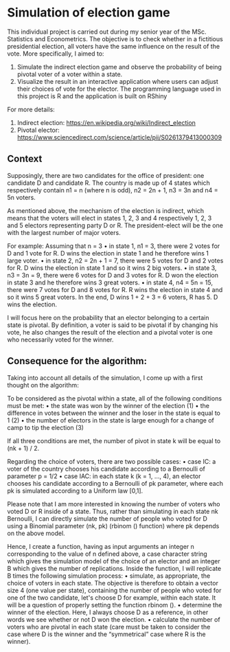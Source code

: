 # Simulation of election game
This individual project is carried out during my senior year of the MSc. Statistics and Econometrics. The objective is to check whether in a fictitious presidential election, all voters have the same influence on the result of the vote. More specifically, I aimed to:
1. Simulate the indirect election game and observe the probability of being pivotal voter of a voter within a state. 
2. Visualize the result in an interactive application where users can adjust their choices of vote for the elector.
The programming language used in this project is R and the application is built on RShiny

For more details:
1. Indirect election: https://en.wikipedia.org/wiki/Indirect_election
2. Pivotal elector: https://www.sciencedirect.com/science/article/pii/S0261379413000309

## Context
Supposingly, there are two candidates for the office of president: one candidate D and candidate R. The country is made up of 4 states which respectively contain n1 = n (where n is odd), n2 = 2n + 1, n3 = 3n and n4 = 5n voters.

As mentioned above, the mechanism of the election is indirect, which means that the voters will elect in states 1, 2, 3 and 4 respectively 1, 2, 3 and 5 electors representing party D or R. The president-elect will be the one with the largest number of major voters.

For example: Assuming that n = 3
• in state 1, n1 = 3, there were 2 votes for D and 1 vote for R. D wins the election in state 1 and he therefore wins 1 large voter.
• in state 2, n2 = 2n + 1 = 7, there were 5 votes for D and 2 votes for R. D wins the election in state 1 and so it wins 2 big voters.
• in state 3, n3 = 3n = 9, there were 6 votes for D and 3 votes for R. D won the election in state 3 and he therefore wins 3 great voters.
• in state 4, n4 = 5n = 15, there were 7 votes for D and 8 votes for R. R wins the election in state 4 and so it wins 5 great voters.
In the end, D wins 1 + 2 + 3 = 6 voters, R has 5. D wins the election.

I will focus here on the probability that an elector belonging to a certain state is pivotal. By definition, a voter is said to be pivotal if by changing his vote, he also changes the result of the election and a pivotal voter is one who necessarily voted for the winner. 

## Consequence for the algorithm: 

Taking into account all details of the simulation, I come up with a first thought on the algorithm:

To be considered as the pivotal within a state, all of the following conditions must be met:
• the state was won by the winner of the election (1)
• the difference in votes between the winner and the loser in the state is equal to 1 (2)
• the number of electors in the state is large enough for a change of camp to tip the election (3)

If all three conditions are met, the number of pivot in state k will be equal to (nk + 1) / 2.

Regarding the choice of voters, there are two possible cases:
• case IC: a voter of the country chooses his candidate according to a Bernoulli of parameter p = 1/2
• case IAC: in each state k (k = 1, ..., 4), an elector chooses his candidate according to a Bernoulli of pk parameter, where each pk is simulated according to a Uniform law [0,1].

Please note that I am more interested in knowing the number of voters who voted D or R inside of a state. Thus, rather than simulating in each state nk Bernoulli, I can directly simulate the number of people who voted for D using a Binomial parameter (nk, pk) (rbinom () function) where pk depends on the above model.

Hence, I create a function, having as input arguments an integer n corresponding to the value of n defined above, a case character string which gives the simulation model of the choice of an elector and an integer B which gives the number of replications. Inside the function, I will replicate B times the following simulation process:
• simulate, as appropriate, the choice of voters in each state. The objective is therefore to obtain a vector size 4 (one value per state), containing the number of people who voted for one of the two candidate, let's choose D for example, within each state. It will be a question of properly setting the function rbinom ().
• determine the winner of the election. Here, I always choose D as a reference, in other words we see whether or not D won the election.
• calculate the number of voters who are pivotal in each state (care must be taken to consider the case where D is the winner and the “symmetrical” case where R is the winner).
